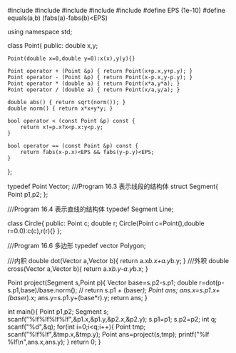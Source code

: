 #include <iostream>
#include <cstdio>
#include <cstring>
#include <cmath>
#include <vector>
#define EPS (1e-10)
#define equals(a,b) (fabs(a)-fabs(b)<EPS)


using namespace std;

class Point{
public:
    double x,y;

    Point(double x=0,double y=0):x(x),y(y){}

    Point operator + (Point &p) { return Point(x+p.x,y+p.y); }
    Point operator - (Point &p) { return Point(x-p.x,y-p.y); }
    Point operator * (double a) { return Point(x*a,y*a); }
    Point operator / (double a) { return Point(x/a,y/a); }

    double abs() { return sqrt(norm()); }
    double norm() { return x*x+y*y; }

    bool operator < (const Point &p) const {
        return x!=p.x?x<p.x:y<p.y;
    }

    bool operator == (const Point &p) const {
        return fabs(x-p.x)<EPS && fabs(y-p.y)<EPS;
    }
};

typedef Point Vector;
///Program 16.3 表示线段的结构体
struct Segment{
    Point p1,p2;
};

///Program 16.4 表示直线的结构体
typedef Segment Line;

class Circle{
public:
    Point c;
    double r;
    Circle(Point c=Point(),double r=0.0):c(c),r(r){}
};

///Program 16.6 多边形
typedef vector<Point> Polygon;

///内积
double dot(Vector a,Vector b){
    return a.x*b.x+a.y*b.y;
}
///外积
double cross(Vector a,Vector b){
    return a.x*b.y-a.y*b.x;
}

Point project(Segment s,Point p){
    Vector base=s.p2-s.p1;
    double r=dot(p-s.p1,base)/base.norm();
 //   return s.p1 + (base*r);
    Point ans;
    ans.x=s.p1.x+(base*r).x;
    ans.y=s.p1.y+(base*r).y;
    return ans;
}

int main(){
    Point p1,p2;
    Segment s;
    scanf("%lf%lf%lf%lf",&p1.x,&p1.y,&p2.x,&p2.y);
    s.p1=p1;
    s.p2=p2;
    int q;
    scanf("%d",&q);
    for(int i=0;i<q;i++){
        Point tmp;
        scanf("%lf%lf",&tmp.x,&tmp.y);
        Point ans=project(s,tmp);
        printf("%lf %lf\n",ans.x,ans.y);
    }
    return 0;
}
